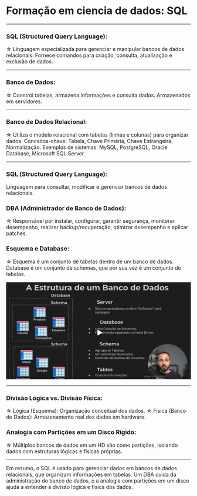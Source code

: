 # Formação em ciencia de dados: SQL 
---
<!--5/02/24 - Segunda-Feira
Aulas 1 & 2-->

### SQL (Structured Query Language):

☆ Linguagem especializada para gerenciar e manipular bancos de dados relacionais.
Fornece comandos para criação, consulta, atualização e exclusão de dados.

---
### Banco de Dados:

☆ Constrói tabelas, armazena informações e consulta dados.
Armazenados em servidores.

---
### Banco de Dados Relacional:

☆ Utiliza o modelo relacional com tabelas (linhas e colunas) para organizar dados.
Conceitos-chave: Tabela, Chave Primária, Chave Estrangeira, Normalização.
Exemplos de sistemas: MySQL, PostgreSQL, Oracle Database, Microsoft SQL Server.

---
### SQL (Structured Query Language):

Linguagem para consultar, modificar e gerenciar bancos de dados relacionais.

### DBA (Administrador de Banco de Dados):

☆ Responsável por instalar, configurar, garantir segurança, monitorar desempenho, realizar backup/recuperação, otimizar desempenho e aplicar patches.

### Esquema e Database:

☆ Esquema é um conjunto de tabelas dentro de um banco de dados.
Database é um conjunto de schemas, que por sua vez é um conjunto de tabelas.

!['Esquema](img.PNG)

---
### Divisão Lógica vs. Divisão Física:

☆ Lógica (Esquema): Organização conceitual dos dados.
☆ Física (Banco de Dados): Armazenamento real dos dados em hardware.

### Analogia com Partições em um Disco Rígido:

☆ Múltiplos bancos de dados em um HD são como partições, isolando dados com estruturas lógicas e físicas próprias.

---
Em resumo, o SQL é usado para gerenciar dados em bancos de dados relacionais, que organizam informações em tabelas. Um DBA cuida da administração do banco de dados, e a analogia com partições em um disco ajuda a entender a divisão lógica e física dos dados.


